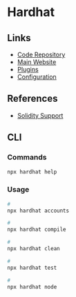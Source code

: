 # Hardhat

<!--
8545

Learn Solidity Smart Contract Testing

Hardhat
Infura
Ropsten
Faucet
alchemy.com
covalenthq.com
cybertino.com
zerion.io

https://github.com/gakonst/foundry
https://github.com/AcalaNetwork/hardhat-tutorials
-->

## Links

- [Code Repository](https://github.com/NomicFoundation/hardhat)
- [Main Website](https://hardhat.org/)
- [Plugins](https://hardhat.org/plugins/)
- [Configuration](https://hardhat.org/hardhat-runner/docs/config)

## References

- [Solidity Support](https://hardhat.org/reference/solidity-support.html)

## CLI

### Commands

```sh
npx hardhat help
```

### Usage

```sh
#
npx hardhat accounts

#
npx hardhat compile

#
npx hardhat clean

#
npx hardhat test

#
npx hardhat node
```

